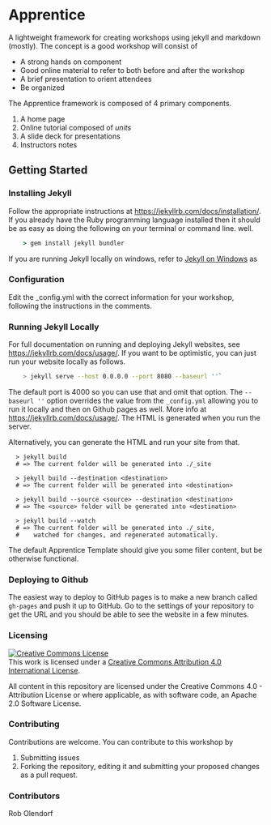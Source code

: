 # Apprentice

A lightweight framework for creating workshops using jekyll and markdown (mostly).
The concept is a good workshop will consist of 

- A strong hands on component
- Good online material to refer to both before and after the workshop
- A brief presentation to orient attendees
- Be organized 

The Apprentice framework is composed of 4 primary components.

1. A home page 
2. Online tutorial composed of _units_
3. A slide deck for presentations
4. Instructors notes


## Getting Started

### Installing Jekyll

Follow the appropriate instructions at https://jekyllrb.com/docs/installation/.
If you already have the Ruby programming language installed then it should
be as easy as doing the following on your terminal or command line.
well.

```ruby
    > gem install jekyll bundler
```

If you are running Jekyll locally on windows, refer to
[Jekyll on Windows](https://jekyllrb.com/docs/windows/) as

### Configuration

Edit the _config.yml with the correct information for your workshop, following
the instructions in the comments.

### Running Jekyll Locally

For full documentation on running and deploying Jekyll websites, 
see https://jekyllrb.com/docs/usage/. If you want to be optimistic,
you can just run your website locally as follows.

``` bash
    > jekyll serve --host 0.0.0.0 --port 8080 --baseurl ''`
```

The default port is 4000 so you can use that and omit that option. 
The  `--baseurl ''` option overrides the value from the `_config.yml` allowing 
you to run it locally and then on Github pages as well. More info 
at https://jekyllrb.com/docs/usage/. The HTML is generated when you run the 
server.

Alternatively, you can generate the HTML and run your site from that.

```
  > jekyll build
  # => The current folder will be generated into ./_site
  
  > jekyll build --destination <destination>
  # => The current folder will be generated into <destination>
  
  > jekyll build --source <source> --destination <destination>
  # => The <source> folder will be generated into <destination>
  
  > jekyll build --watch
  # => The current folder will be generated into ./_site,
  #    watched for changes, and regenerated automatically.
```

The default Apprentice Template should give you some filler content, but
be otherwise functional.


### Deploying to Github

The easiest way to deploy to GitHub pages is to make a new branch 
called `gh-pages` and push it up to GitHub. Go to the settings of your
repository to get the URL and you should be able to see the website in 
a few minutes.








### Licensing

<a rel="license" href="http://creativecommons.org/licenses/by/4.0/">
    <img alt="Creative Commons License" style="border-width:0" src="https://i.creativecommons.org/l/by/4.0/88x31.png" />
</a>
<br />
This work is licensed under a 
<a rel="license" href="http://creativecommons.org/licenses/by/4.0/">
Creative Commons Attribution 4.0 International License</a>.

All content in this repository are licensed under the Creative Commons 4.0 - 
Attribution License or where applicable, as with software code, an Apache 2.0
Software License.


### Contributing

Contributions are welcome. You can contribute to this workshop by 

1. Submitting issues
2. Forking the repository, editing it and submitting your proposed changes as a pull request.

### Contributors

Rob Olendorf




